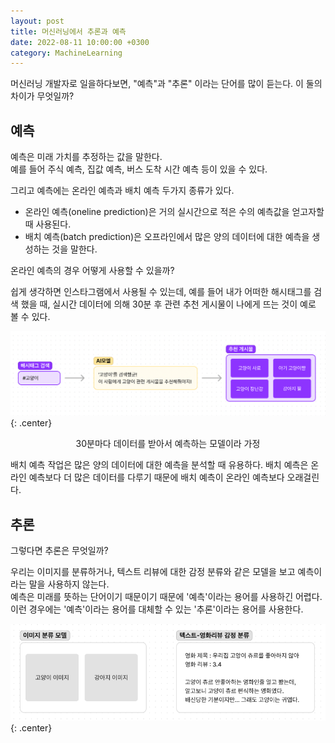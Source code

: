 ```yaml
---
layout: post
title: 머신러닝에서 추론과 예측
date: 2022-08-11 10:00:00 +0300
category: MachineLearning
---
```


머신러닝 개발자로 일을하다보면, "예측"과 "추론" 이라는 단어를 많이 듣는다.
이 둘의 차이가 무엇일까?

## 예측

예측은 미래 가치를 추정하는 값을 말한다.  
예를 들어 주식 예측, 집값 예측, 버스 도착 시간 예측 등이 있을 수 있다.

그리고 예측에는 온라인 예측과 배치 예측 두가지 종류가 있다.

- 온라인 예측(oneline prediction)은 거의 실시간으로 적은 수의 예측값을 얻고자할 때 사용된다.
- 배치 예측(batch prediction)은 오프라인에서 많은 양의 데이터에 대한 예측을 생성하는 것을 말한다.

온라인 예측의 경우 어떻게 사용할 수 있을까?

쉽게 생각하면 인스타그램에서 사용될 수 있는데, 예를 들어 내가 어떠한 해시태그를 검색 했을 때, 실시간 데이터에 의해 30분 후 관련 추천 게시물이 나에게 뜨는 것이 예로 볼 수 있다.

![oneline](/public/img/oneline.png){: .center}

<center>30분마다 데이터를 받아서 예측하는 모델이라 가정</center>

배치 예측 작업은 많은 양의 데이터에 대한 예측을 분석할 때 유용하다. 배치 예측은 온라인 예측보다 더 많은 데이터를 다루기 때문에 배치 예측이 온라인 예측보다 오래걸린다.

## 추론

그렇다면 추론은 무엇일까?

우리는 이미지를 분류하거나, 텍스트 리뷰에 대한 감정 분류와 같은 모델을 보고 예측이라는 말을 사용하지 않는다.  
예측은 미래를 뜻하는 단어이기 때문이기 때문에 '예측'이라는 용어를 사용하긴 어렵다. 이런 경우에는 '예측'이라는 용어를 대체할 수 있는 '추론'이라는 용어를 사용한다.

![inference](/public/img/inference.png){: .center}
